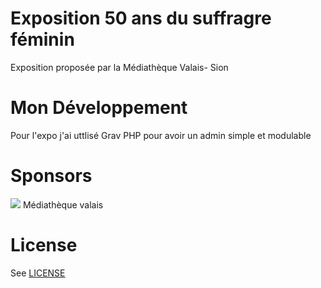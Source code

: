 # Exposition 50 ans du suffragre féminin

Exposition proposée par la Médiathèque Valais- Sion

# Mon Développement

Pour l'expo j'ai uttlisé Grav PHP pour avoir un admin simple et modulable

# Sponsors
<img src="https://pbs.twimg.com/profile_images/834321646932656129/a3Jxex5e_200x200.jpg" />
Médiathèque valais

# License

See [LICENSE](LICENSE.txt)

